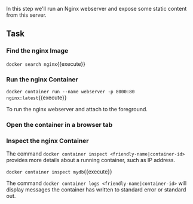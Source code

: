 In this step we'll run an Nginx webserver and expose some static content from this server.

## Task

### Find the nginx Image

```docker search nginx```{{execute}}

### Run the nginx Container

```docker container run --name webserver -p 8000:80 nginx:latest```{{execute}}

To run the nginx webserver and attach to the foreground.

### Open the container in a browser tab



### Inspect the nginx Container

The command ```docker container inspect <friendly-name|container-id>``` provides more details about a running container, such as IP address.

```docker container inspect mydb```{{execute}}

The command ```docker container logs <friendly-name|container-id>``` will display messages the container has written to standard error or standard out.

